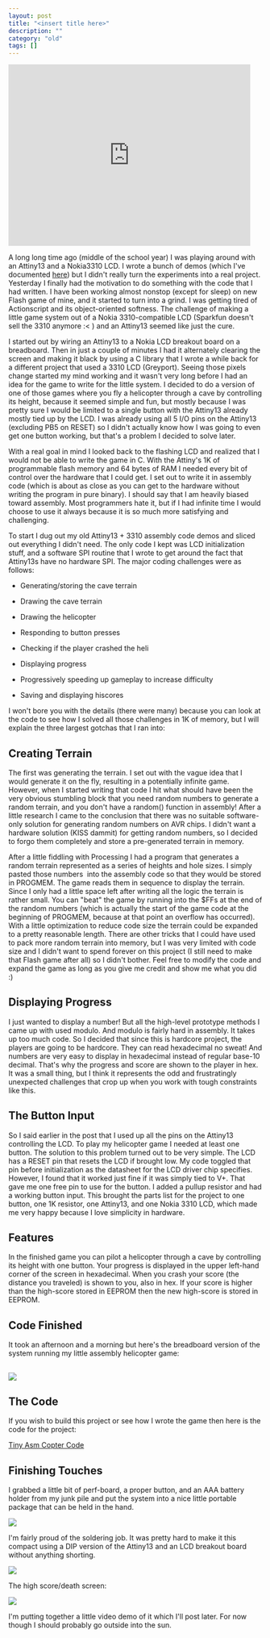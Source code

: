 ```yaml
---
layout: post
title: "<insert title here>"
description: ""
category: "old"
tags: []
---
```


<iframe width="480" height="360" src="http://www.youtube.com/embed/p_Sm2s3hkeo?rel=0" frameborder="0"></iframe>

A long long time ago (middle of the school year) I was playing around with an Attiny13 and a Nokia3310 LCD. I wrote a bunch of demos (which I've documented [here](http://www.hackniac.com/posts/attiny13-and-nokia-3310-lcd.html)) but I didn't really turn the experiments into a real project. Yesterday I finally had the motivation to do something with the code that I had written. I have been working almost nonstop (except for sleep) on new Flash game of mine, and it started to turn into a grind. I was getting tired of Actionscript and its object-oriented softness. The challenge of making a little game system out of a Nokia 3310-compatible LCD (Sparkfun doesn't sell the 3310 anymore :< ) and an Attiny13 seemed like just the cure.

<!--more-->

I started out by wiring an Attiny13 to a Nokia LCD breakout board on a breadboard. Then in just a couple of minutes I had it alternately clearing the screen and making it black by using a C library that I wrote a while back for a different project that used a 3310 LCD (Greyport). Seeing those pixels change started my mind working and it wasn't very long before I had an idea for the game to write for the little system. I decided to do a version of one of those games where you fly a helicopter through a cave by controlling its height, because it seemed simple and fun, but mostly because I was pretty sure I would be limited to a single button with the Attiny13 already mostly tied up by the LCD. I was already using all 5 I/O pins on the Attiny13 (excluding PB5 on RESET) so I didn't actually know how I was going to even get one button working, but that's a problem I decided to solve later.

With a real goal in mind I looked back to the flashing LCD and realized that I would not be able to write the game in C. With the Attiny's 1K of programmable flash memory and 64 bytes of RAM I needed every bit of control over the hardware that I could get. I set out to write it in assembly code (which is about as close as you can get to the hardware without writing the program in pure binary). I should say that I am heavily biased toward assembly. Most programmers hate it, but if I had infinite time I would choose to use it always because it is so much more satisfying and challenging.

To start I dug out my old Attiny13 + 3310 assembly code demos and sliced out everything I didn't need. The only code I kept was LCD initialization stuff, and a software SPI routine that I wrote to get around the fact that Attiny13s have no hardware SPI. The major coding challenges were as follows:



	
  * Generating/storing the cave terrain

	
  * Drawing the cave terrain

	
  * Drawing the helicopter

	
  * Responding to button presses

	
  * Checking if the player crashed the heli

	
  * Displaying progress

	
  * Progressively speeding up gameplay to increase difficulty

	
  * Saving and displaying hiscores


I won't bore you with the details (there were many) because you can look at the code to see how I solved all those challenges in 1K of memory, but I will explain the three largest gotchas that I ran into:


## Creating Terrain


The first was generating the terrain. I set out with the vague idea that I would generate it on the fly, resulting in a potentially infinite game. However, when I started writing that code I hit what should have been the very obvious stumbling block that you need random numbers to generate a random terrain, and you don't have a random() function in assembly! After a little research I came to the conclusion that there was no suitable software-only solution for generating random numbers on AVR chips. I didn't want a hardware solution (KISS dammit) for getting random numbers, so I decided to forgo them completely and store a pre-generated terrain in memory.

After a little fiddling with Processing I had a program that generates a random terrain represented as a series of heights and hole sizes. I simply pasted those numbers  into the assembly code so that they would be stored in PROGMEM. The game reads them in sequence to display the terrain. Since I only had a little space left after writing all the logic the terrain is rather small. You can "beat" the game by running into the $FFs at the end of the random numbers (which is actually the start of the game code at the beginning of PROGMEM, because at that point an overflow has occurred). With a little optimization to reduce code size the terrain could be expanded to a pretty reasonable length. There are other tricks that I could have used to pack more random terrain into memory, but I was very limited with code size and I didn't want to spend forever on this project (I still need to make that Flash game after all) so I didn't bother. Feel free to modify the code and expand the game as long as you give me credit and show me what you did :)


## Displaying Progress


I just wanted to display a number! But all the high-level prototype methods I came up with used modulo. And modulo is fairly hard in assembly. It takes up too much code. So I decided that since this is hardcore project, the players are going to be hardcore. They can read hexadecimal no sweat! And numbers are very easy to display in hexadecimal instead of regular base-10 decimal. That's why the progress and score are shown to the player in hex. It was a small thing, but I think it represents the odd and frustratingly unexpected challenges that crop up when you work with tough constraints like this.


## The Button Input


So I said earlier in the post that I used up all the pins on the Attiny13 controlling the LCD. To play my helicopter game I needed at least one button. The solution to this problem turned out to be very simple. The LCD has a RESET pin that resets the LCD if brought low. My code toggled that pin before initialization as the datasheet for the LCD driver chip specifies. However, I found that it worked just fine if it was simply tied to V+. That gave me one free pin to use for the button. I added a pullup resistor and had a working button input. This brought the parts list for the project to one button, one 1K resistor, one Attiny13, and one Nokia 3310 LCD, which made me very happy because I love simplicity in hardware.


## Features


In the finished game you can pilot a helicopter through a cave by controlling its height with one button. Your progress is displayed in the upper left-hand corner of the screen in hexadecimal. When you crash your score (the distance you traveled) is shown to you, also in hex. If your score is higher than the high-score stored in EEPROM then the new high-score is stored in EEPROM.


## Code Finished


It took an afternoon and a morning but here's the breadboard version of the system running my little assembly helicopter game:


## [![](http://www.hackniac.com/blog/wp-content/uploads/2011/06/proto_heli1-e1308859371285.jpg)](http://www.hackniac.com/blog/wp-content/uploads/2011/06/proto_heli1.jpg)




## The Code


If you wish to build this project or see how I wrote the game then here is the code for the project:

[Tiny Asm Copter Code](http://www.hackniac.com/blog/wp-content/uploads/2011/06/TinyAsmCopter.zip)


## Finishing Touches


I grabbed a little bit of perf-board, a proper button, and an AAA battery holder from my junk pile and put the system into a nice little portable package that can be held in the hand.

[![](http://www.hackniac.com/blog/wp-content/uploads/2011/06/tinycopter_play1-1024x768.jpg)](http://www.hackniac.com/blog/wp-content/uploads/2011/06/tinycopter_play1.jpg)

I'm fairly proud of the soldering job. It was pretty hard to make it this compact using a DIP version of the Attiny13 and an LCD breakout board without anything shorting.

[![](http://www.hackniac.com/blog/wp-content/uploads/2011/06/tinycopter_back_batt2-e1308860309321.jpg)](http://www.hackniac.com/blog/wp-content/uploads/2011/06/tinycopter_back_batt2.jpg)

The high score/death screen:

[![](http://www.hackniac.com/blog/wp-content/uploads/2011/06/tinycopter_hiscore1-e1308860448206.jpg)](http://www.hackniac.com/blog/wp-content/uploads/2011/06/tinycopter_hiscore1-e1308860448206.jpg)

I'm putting together a little video demo of it which I'll post later. For now though I should probably go outside into the sun.
